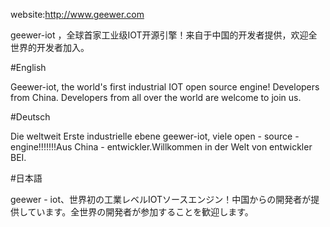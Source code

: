 website:http://www.geewer.com

geewer-iot ，全球首家工业级IOT开源引擎！来自于中国的开发者提供，欢迎全世界的开发者加入。

#English 

Geewer-iot, the world's first industrial IOT open source engine! Developers from China. Developers from all over the world are welcome to join us.

#Deutsch 

Die weltweit Erste industrielle ebene geewer-iot, viele open - source - engine!!!!!!!Aus China - entwickler.Willkommen in der Welt von entwickler BEI.

#日本語 

geewer - iot、世界初の工業レベルIOTソースエンジン！中国からの開発者が提供しています。全世界の開発者が参加することを歓迎します。
